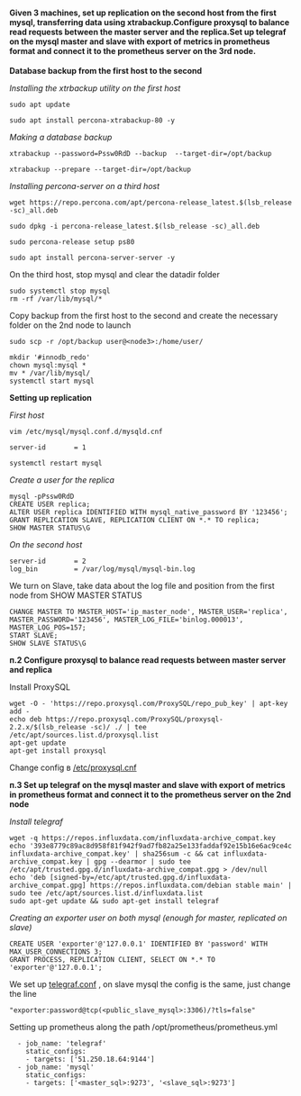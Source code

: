#### Given 3 machines, set up replication on the second host from the first mysql, transferring data using xtrabackup.Configure proxysql to balance read requests between the master server and the replica.Set up telegraf on the mysql master and slave with export of metrics in prometheus format and connect it to the prometheus server on the 3rd node.

**Database backup from the first host to the second**

*Installing the xtrbackup utility on the first host*

`sudo apt update`

`sudo apt install percona-xtrabackup-80 -y`

*Making a database backup*

`xtrabackup --password=Pssw0RdD --backup  --target-dir=/opt/backup`

`xtrabackup --prepare --target-dir=/opt/backup`

*Installing percona-server on a third host*

`wget https://repo.percona.com/apt/percona-release_latest.$(lsb_release -sc)_all.deb`

`sudo dpkg -i percona-release_latest.$(lsb_release -sc)_all.deb`

`sudo percona-release setup ps80`

`sudo apt install percona-server-server -y`

On the third host, stop mysql and clear the datadir folder

```
sudo systemctl stop mysql
rm -rf /var/lib/mysql/*
```

Copy backup from the first host to the second and create the necessary folder on the 2nd node to launch

`sudo scp -r /opt/backup user@<node3>:/home/user/`

```
mkdir '#innodb_redo'
chown mysql:mysql *
mv * /var/lib/mysql/
systemctl start mysql
```

**Setting up replication**

*First host*

`vim /etc/mysql/mysql.conf.d/mysqld.cnf`

```
server-id       = 1
```
`systemctl restart mysql`

*Create a user for the replica*

```
mysql -pPssw0RdD
CREATE USER replica;
ALTER USER replica IDENTIFIED WITH mysql_native_password BY '123456';
GRANT REPLICATION SLAVE, REPLICATION CLIENT ON *.* TO replica;
SHOW MASTER STATUS\G
```

*On the second host*

```
server-id       = 2
log_bin         = /var/log/mysql/mysql-bin.log
```
We turn on Slave, take data about the log file and position from the first node from SHOW MASTER STATUS

```
CHANGE MASTER TO MASTER_HOST='ip_master_node', MASTER_USER='replica', MASTER_PASSWORD='123456', MASTER_LOG_FILE='binlog.000013', MASTER_LOG_POS=157;
START SLAVE;
SHOW SLAVE STATUS\G
```
**п.2 Configure proxysql to balance read requests between master server and replica**

Install ProxySQL

```
wget -O - 'https://repo.proxysql.com/ProxySQL/repo_pub_key' | apt-key add - 
echo deb https://repo.proxysql.com/ProxySQL/proxysql-2.2.x/$(lsb_release -sc)/ ./ | tee /etc/apt/sources.list.d/proxysql.list
apt-get update
apt-get install proxysql
```
Change config в [/etc/proxysql.cnf](https://github.com/vadim-davydchenko/MySQL_Final/blob/master/proxysql.cnf)

**п.3 Set up telegraf on the mysql master and slave with export of metrics in prometheus format and connect it to the prometheus server on the 2nd node**

*Install telegraf*

```
wget -q https://repos.influxdata.com/influxdata-archive_compat.key
echo '393e8779c89ac8d958f81f942f9ad7fb82a25e133faddaf92e15b16e6ac9ce4c influxdata-archive_compat.key' | sha256sum -c && cat influxdata-archive_compat.key | gpg --dearmor | sudo tee /etc/apt/trusted.gpg.d/influxdata-archive_compat.gpg > /dev/null
echo 'deb [signed-by=/etc/apt/trusted.gpg.d/influxdata-archive_compat.gpg] https://repos.influxdata.com/debian stable main' | sudo tee /etc/apt/sources.list.d/influxdata.list
sudo apt-get update && sudo apt-get install telegraf
```
*Creating an exporter user on both mysql (enough for master, replicated on slave)*

```
CREATE USER 'exporter'@'127.0.0.1' IDENTIFIED BY 'password' WITH MAX_USER_CONNECTIONS 3;
GRANT PROCESS, REPLICATION CLIENT, SELECT ON *.* TO 'exporter'@'127.0.0.1';
```
We set up [telegraf.conf](https://github.com/vadim-davydchenko/MySQL_Final/blob/master/telegraf.conf) , on slave mysql the config is the same, just change the line

`"exporter:password@tcp(<public_slave_mysql>:3306)/?tls=false"`

Setting up prometheus along the path /opt/prometheus/prometheus.yml

```
  - job_name: 'telegraf'
    static_configs:
    - targets: ['51.250.18.64:9144']
  - job_name: 'mysql'
    static_configs:
    - targets: ['<master_sql>:9273', '<slave_sql>:9273']
```

